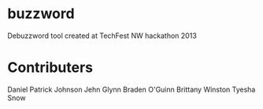 buzzword
========

Debuzzword tool created at TechFest NW hackathon 2013

# Contributers
Daniel Patrick Johnson
Jehn Glynn
Braden O'Guinn
Brittany Winston
Tyesha Snow
